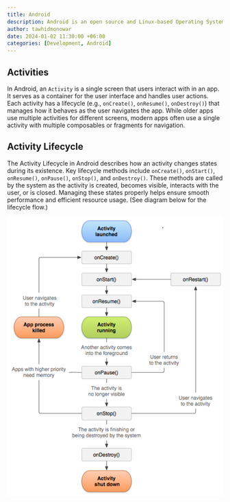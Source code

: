 ```yaml
---
title: Android
description: Android is an open source and Linux-based Operating System for mobile devices.
author: tawhidmonowar
date: 2024-01-02 11:30:00 +06:00
categories: [Development, Android]
---
```


## Activities 

In Android, an `Activity` is a single screen that users interact with in an app. It serves as a container for the user interface and handles user actions. Each activity has a lifecycle (e.g., `onCreate()`, `onResume()`, `onDestroy()`) that manages how it behaves as the user navigates the app. While older apps use multiple activities for different screens, modern apps often use a single activity with multiple composables or fragments for navigation.

## Activity Lifecycle

The Activity Lifecycle in Android describes how an activity changes states during its existence. Key lifecycle methods include `onCreate()`, `onStart()`, `onResume()`, `onPause()`, `onStop()`, and `onDestroy()`. These methods are called by the system as the activity is created, becomes visible, interacts with the user, or is closed. Managing these states properly helps ensure smooth performance and efficient resource usage. (See diagram below for the lifecycle flow.)

![activity_lifecycle](/assets/img/posts/android-activity_lifecycle.png)
